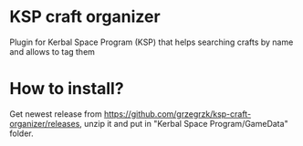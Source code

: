 # KSP craft organizer
Plugin for Kerbal Space Program (KSP) that helps searching crafts by name and allows to tag them

# How to install?
Get newest release from https://github.com/grzegrzk/ksp-craft-organizer/releases, unzip it and put in "Kerbal Space Program/GameData" folder.
